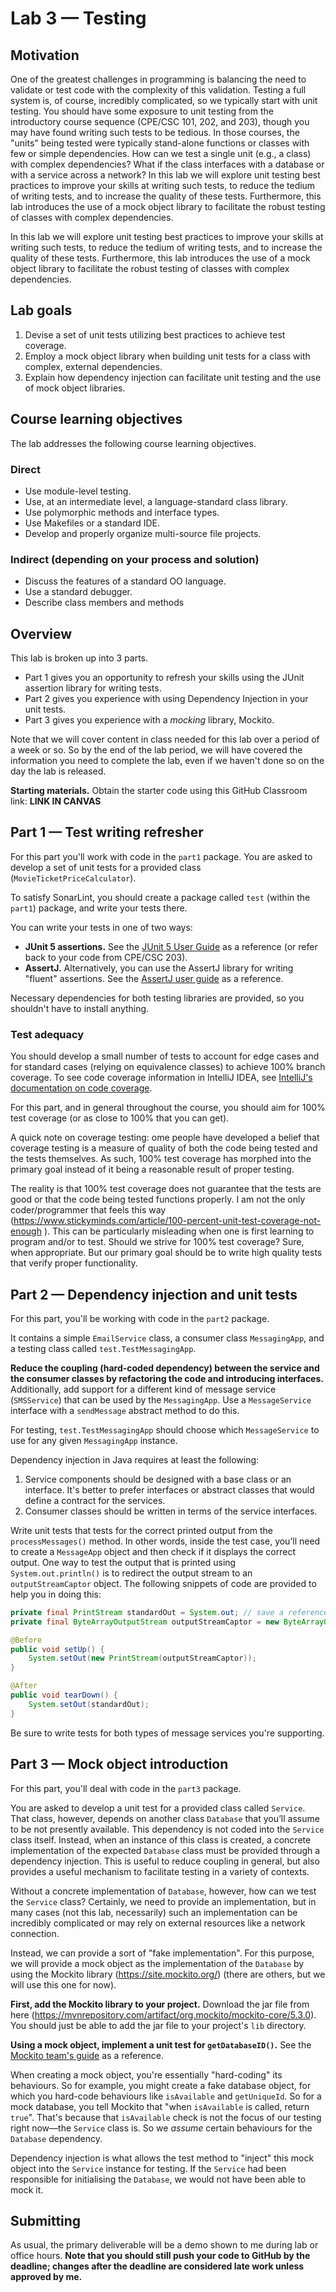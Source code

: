 # Lab 3 — Testing

## Motivation

One of the greatest challenges in programming is balancing the need to validate or
test code with the complexity of this validation. Testing a full system is, of course,
incredibly complicated, so we typically start with unit testing. You should have
some exposure to unit testing from the introductory course sequence (CPE/CSC
101, 202, and 203), though you may have found writing such tests to be tedious. In
those courses, the "units" being tested were typically stand-alone functions or
classes with few or simple dependencies. How can we test a single unit (e.g., a class)
with complex dependencies? What if the class interfaces with a database or with a
service across a network?
In this lab we will explore unit testing best practices to improve your skills at writing
such tests, to reduce the tedium of writing tests, and to increase the quality of
these tests. Furthermore, this lab introduces the use of a mock object library to
facilitate the robust testing of classes with complex dependencies.

In this lab we will explore unit testing best practices to improve your skills at writing
such tests, to reduce the tedium of writing tests, and to increase the quality of
these tests. Furthermore, this lab introduces the use of a mock object library to
facilitate the robust testing of classes with complex dependencies.

## Lab goals

1. Devise a set of unit tests utilizing best practices to achieve test coverage.
2. Employ a mock object library when building unit tests for a class with complex,
external dependencies.
3. Explain how dependency injection can facilitate unit testing and the use of
mock object libraries.

## Course learning objectives 

The lab addresses the following course learning objectives.

### Direct

* Use module-level testing.
* Use, at an intermediate level, a language-standard class library.
* Use polymorphic methods and interface types.
* Use Makefiles or a standard IDE.
* Develop and properly organize multi-source file projects.

### Indirect (depending on your process and solution)

* Discuss the features of a standard OO language.
* Use a standard debugger.
* Describe class members and methods

## Overview

This lab is broken up into 3 parts.

* Part 1 gives you an opportunity to refresh your skills using the JUnit assertion library for writing tests. 
* Part 2 gives you experience with using Dependency Injection in your unit tests.
* Part 3 gives you experience with a _mocking_ library, Mockito.

Note that we will cover content in class needed for this lab over a period of a week or so. So by the end of the lab period, we will have covered the information you need to complete the lab, even if we haven't done so on the day the lab is released.

**Starting materials.** Obtain the starter code using this GitHub Classroom link: **LINK IN CANVAS**

## Part 1 — Test writing refresher

For this part you'll work with code in the `part1` package. You are asked to develop a set of unit tests for a provided class (`MovieTicketPriceCalculator`).

To satisfy SonarLint, you should create a package called `test` (within the `part1`) package, and write your tests there.

You can write your tests in one of two ways: 

* **JUnit 5 assertions.** See the [JUnit 5 User Guide](https://junit.org/junit5/docs/current/user-guide/#writing-tests) as a reference (or refer back to your code from CPE/CSC 203).
* **AssertJ.** Alternatively, you can use the AssertJ library for writing "fluent" assertions. See the [AssertJ user guide](https://assertj.github.io/doc/) as a reference.

Necessary dependencies for both testing libraries are provided, so you shouldn't have to install anything.

### Test adequacy

You should develop a small number of tests to account for edge cases and for standard cases (relying on equivalence classes) to achieve 100% branch coverage.
To see code coverage information in IntelliJ IDEA, see [IntelliJ's documentation on code coverage](https://www.jetbrains.com/help/idea/code-coverage.html).

For this part, and in general throughout the course, you should aim for 100% test
coverage (or as close to 100% that you can get).

A quick note on coverage testing: ome people have developed a belief that coverage testing is a measure of quality of both the code being tested and the tests themselves. As such, 100% test coverage has morphed into the primary goal instead of it being a reasonable result of proper testing.

The reality is that 100% test coverage does not guarantee that the tests are good or that the code being tested functions properly. I am not the only coder/programmer that feels this way (https://www.stickyminds.com/article/100-percent-unit-test-coverage-not-enough ). This can be particularly misleading when one is first learning to program
and/or to test. Should we strive for 100% test coverage? Sure, when appropriate. But our primary goal should be to write high quality tests that verify proper functionality.

## Part 2 — Dependency injection and unit tests

For this part, you'll be working with code in the `part2` package.

It contains a simple `EmailService` class, a consumer class `MessagingApp`, and a testing class called `test.TestMessagingApp`. 

**Reduce the coupling (hard-coded dependency) between the service and the consumer classes by refactoring the code and
introducing interfaces.** Additionally, add support for a different kind of message service (`SMSService`) that can be used
by the `MessagingApp`. Use a `MessageService` interface with a `sendMessage` abstract method to do this.

For testing, `test.TestMessagingApp` should choose which `MessageService` to use for any given `MessagingApp` instance.

Dependency injection in Java requires at least the following:

1. Service components should be designed with a base class or an interface. It's better to prefer interfaces or abstract
classes that would define a contract for the services.
2. Consumer classes should be written in terms of the service interfaces.

Write unit tests that tests for the correct printed output from the `processMessages()`
method. In other words, inside the test case, you’ll need to create a `MessageApp` object and then check if it
displays the correct output. One way to test the output that is printed using `System.out.println()` is to
redirect the output stream to an `outputStreamCaptor` object. The following snippets of
code are provided to help you in doing this:

```java
private final PrintStream standardOut = System.out; // save a reference to this so you can give it back later
private final ByteArrayOutputStream outputStreamCaptor = new ByteArrayOutputStream();

@Before
public void setUp() {
    System.setOut(new PrintStream(outputStreamCaptor));
}

@After
public void tearDown() {
    System.setOut(standardOut);
}
```

Be sure to write tests for both types of message services you're supporting.

## Part 3 — Mock object introduction

For this part, you'll deal with code in the `part3` package.

You are asked to develop a unit test for a provided class called `Service`.
That class, however, depends on another class `Database` that you’ll assume to be
not presently available. This dependency is not coded into the `Service` class itself.
Instead, when an instance of this class is created, a concrete implementation of the
expected `Database` class must be provided through a dependency injection. This is
useful to reduce coupling in general, but also provides a useful mechanism to
facilitate testing in a variety of contexts.

Without a concrete implementation of `Database`, however, how can we test the `Service` class?
Certainly, we need to provide an implementation, but in many cases (not this lab, necessarily)
such an implementation can be incredibly complicated or may rely on external resources like a
network connection.

Instead, we can provide a sort of "fake implementation". For this purpose, we will provide a mock 
object as the implementation of the `Database` by using the Mockito library (https://site.mockito.org/)
(there are others, but we will use this one for now).

**First, add the Mockito library to your project.** Download the jar file from here
(https://mvnrepository.com/artifact/org.mockito/mockito-core/5.3.0). You should just be able to add the jar file to
your project's `lib` directory.

**Using a mock object, implement a unit test for `getDatabaseID()`.**
See the [Mockito team's guide](https://javadoc.io/doc/org.mockito/mockito-core/latest/org/mockito/Mockito.html)
as a reference.

When creating a mock object, you're essentially "hard-coding" its behaviours. So for example, you might create a 
fake database object, for which you hard-code behaviours like `isAvailable` and `getUniqueId`. So for a mock database,
you tell Mockito that "when `isAvailable` is called, return `true`". That's because that `isAvailable` check is not
the focus of our testing right now—the `Service` class is. So we _assume_ certain behaviours for the `Database` dependency. 

Dependency injection is what allows the test method to "inject" this mock object into the `Service` instance for testing.
If the `Service` had been responsible for initialising the `Database`, we would not have been able to mock it. 

## Submitting

As usual, the primary deliverable will be a demo shown to me during lab or office hours. **Note that you should still push your code to GitHub by the deadline; changes after the deadline are considered late work unless approved by me.**
